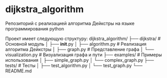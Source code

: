 # dijkstra_algorithm
Репозиторий с реализацией алгоритма Дейкстры на языке программирования python

Проект имеет следующую структуру:
dijkstra_algorithm/
├── dijkstra/                # Основной модуль
│   ├── __init__.py
│   ├── algorithm.py         # Реализация алгоритма Дейкстры
│   ├── graph.py            # Представление графа
│   └── visualization.py    # Визуализация графа и пути
├── examples/               # Примеры использования
│   ├── simple_graph.py
│   └── complex_graph.py
├── tests/                  # Тесты
│   ├── test_algorithm.py
│   └── test_graph.py
└── README.md
